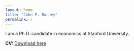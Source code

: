 ```yaml
---
layout: home
title: "John F. Bonney"
permalink: /
---
```


I am a Ph.D. candidate in economics at Stanford University.

**CV:** [Download here](/files/Bonney_CV_2025-09-05.pdf)

